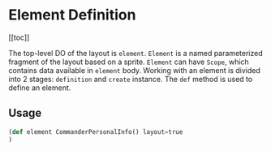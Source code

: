 # Element Definition

[[toc]]

The top-level DO of the layout is `element`. `Element` is a named parameterized fragment of the layout based on a sprite. `Element` can have `Scope`, which contains data available in `element` body. Working with an element is divided into 2 stages: `definition` and `create` instance. The `def` method is used to define an element.

## Usage

```python
(def element CommanderPersonalInfo() layout=true
)
```
